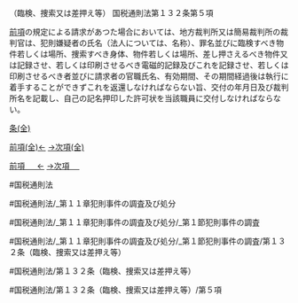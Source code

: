（臨検、捜索又は差押え等）
国税通則法第１３２条第５項

[前項](国税通則法＿＿＿＿＿第１３２条第４項)の規定による請求があつた場合においては、地方裁判所又は簡易裁判所の裁判官は、犯則嫌疑者の氏名（法人については、名称）、罪名並びに臨検すべき物件若しくは場所、捜索すべき身体、物件若しくは場所、差し押さえるべき物件又は記録させ、若しくは印刷させるべき電磁的記録及びこれを記録させ、若しくは印刷させるべき者並びに請求者の官職氏名、有効期間、その期間経過後は執行に着手することができずこれを返還しなければならない旨、交付の年月日及び裁判所名を記載し、自己の記名押印した許可状を当該職員に交付しなければならない。

[条(全)](国税通則法＿＿＿＿＿第１３２条_.md)

[前項(全)←](国税通則法＿＿＿＿＿第１３２条第４項_.md)    [→次項(全)](国税通則法＿＿＿＿＿第１３２条第６項_.md)

[前項 　 ←](国税通則法＿＿＿＿＿第１３２条第４項.md)    [→次項 　 ](国税通則法＿＿＿＿＿第１３２条第６項.md)



#国税通則法

#国税通則法/_第１１章犯則事件の調査及び処分

#国税通則法/_第１１章犯則事件の調査及び処分/_第１節犯則事件の調査

#国税通則法/_第１１章犯則事件の調査及び処分/_第１節犯則事件の調査/第１３２条（臨検、捜索又は差押え等）

#国税通則法/第１３２条（臨検、捜索又は差押え等）

#国税通則法/第１３２条（臨検、捜索又は差押え等）/第５項

